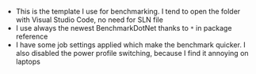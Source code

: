 ﻿- This is the template I use for benchmarking. I tend to open the folder with Visual Studio Code, no need for SLN file
- I use always the newest BenchmarkDotNet thanks to `*` in package reference
- I have some job settings applied which make the benchmark quicker. I also disabled the power profile switching, because I find it annoying on laptops